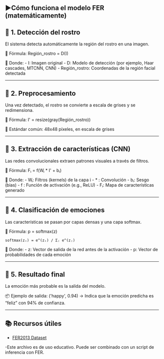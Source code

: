 ▶️Cómo funciona el modelo FER (matemáticamente)
--------------------------------------------
🔹 1. Detección del rostro
--------------------------------------------

El sistema detecta automáticamente la región del rostro en una imagen.

📐 Fórmula:
    Región_rostro = D(I)

🔸 Donde:
    - I: Imagen original
    - D: Modelo de detección (por ejemplo, Haar cascades, MTCNN, CNN)
    - Región_rostro: Coordenadas de la región facial detectada

--------------------------------------------
🔹 2. Preprocesamiento
--------------------------------------------

Una vez detectado, el rostro se convierte a escala de grises y se redimensiona.

📐 Fórmula:
    I' = resize(gray(Región_rostro))

🔸 Estándar común: 48x48 píxeles, en escala de grises

--------------------------------------------
🔹 3. Extracción de características (CNN)
--------------------------------------------

Las redes convolucionales extraen patrones visuales a través de filtros.

📐 Fórmula:
    Fᵢ = f(Wᵢ * I' + bᵢ)

🔸 Donde:
    - Wᵢ: Filtros (kernels) de la capa i
    - * : Convolución
    - bᵢ: Sesgo (bias)
    - f : Función de activación (e.g., ReLU)
    - Fᵢ: Mapa de características generado

--------------------------------------------
🔹 4. Clasificación de emociones
--------------------------------------------

Las características se pasan por capas densas y una capa softmax.

📐 Fórmula:
    p = softmax(z)

    softmax(zᵢ) = e^(zᵢ) / Σⱼ e^(zⱼ)

🔸 Donde:
    - z: Vector de salida de la red antes de la activación
    - p: Vector de probabilidades de cada emoción

--------------------------------------------
🔹 5. Resultado final
--------------------------------------------

La emoción más probable es la salida del modelo.

📦 Ejemplo de salida:
    ('happy', 0.94)
→ Indica que la emoción predicha es “feliz” con 94% de confianza.

--------------------------------------------
📚 Recursos útiles
--------------------------------------------
- [FER2013 Dataset](https://paperswithcode.com/dataset/fer2013)


-Este archivo es de uso educativo. Puede ser combinado con un script de inferencia con FER.

